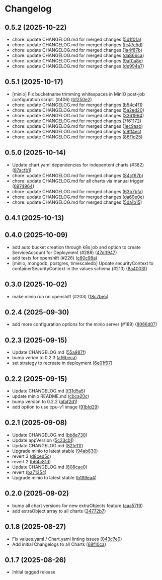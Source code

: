 # Changelog


## 0.5.2 (2025-10-22)

* chore: update CHANGELOG.md for merged changes ([5d1f01a](https://github.com/CloudPirates-io/helm-charts/commit/5d1f01a))
* chore: update CHANGELOG.md for merged changes ([fc47c5d](https://github.com/CloudPirates-io/helm-charts/commit/fc47c5d))
* chore: update CHANGELOG.md for merged changes ([1a4f87b](https://github.com/CloudPirates-io/helm-charts/commit/1a4f87b))
* chore: update CHANGELOG.md for merged changes ([da866ca](https://github.com/CloudPirates-io/helm-charts/commit/da866ca))
* chore: update CHANGELOG.md for merged changes ([9af0a8e](https://github.com/CloudPirates-io/helm-charts/commit/9af0a8e))
* chore: update CHANGELOG.md for merged changes ([de994a7](https://github.com/CloudPirates-io/helm-charts/commit/de994a7))

## 0.5.1 (2025-10-17)

*  [minio] Fix bucketname trimming whitespaces in MinIO post-job configuration script. (#406) ([bf250e2](https://github.com/CloudPirates-io/helm-charts/commit/bf250e2))
* chore: update CHANGELOG.md for merged changes ([b54c4f1](https://github.com/CloudPirates-io/helm-charts/commit/b54c4f1))
* chore: update CHANGELOG.md for merged changes ([5a2ed20](https://github.com/CloudPirates-io/helm-charts/commit/5a2ed20))
* chore: update CHANGELOG.md for merged changes ([3361964](https://github.com/CloudPirates-io/helm-charts/commit/3361964))
* chore: update CHANGELOG.md for merged changes ([7f61172](https://github.com/CloudPirates-io/helm-charts/commit/7f61172))
* chore: update CHANGELOG.md for merged changes ([1ec9aab](https://github.com/CloudPirates-io/helm-charts/commit/1ec9aab))
* chore: update CHANGELOG.md for merged changes ([c9ff4ec](https://github.com/CloudPirates-io/helm-charts/commit/c9ff4ec))
* chore: update CHANGELOG.md for merged changes ([86f1d25](https://github.com/CloudPirates-io/helm-charts/commit/86f1d25))

## 0.5.0 (2025-10-14)

* Update chart.yaml dependencies for indepentent charts (#382) ([87acfb1](https://github.com/CloudPirates-io/helm-charts/commit/87acfb1))
* chore: update CHANGELOG.md for merged changes ([84cf67b](https://github.com/CloudPirates-io/helm-charts/commit/84cf67b))
* chore: update CHANGELOG.md for all charts via manual trigger ([6974964](https://github.com/CloudPirates-io/helm-charts/commit/6974964))
* chore: update CHANGELOG.md for merged changes ([63b7bfa](https://github.com/CloudPirates-io/helm-charts/commit/63b7bfa))
* chore: update CHANGELOG.md for merged changes ([da69e0e](https://github.com/CloudPirates-io/helm-charts/commit/da69e0e))
* chore: update CHANGELOG.md for merged changes ([5da1b15](https://github.com/CloudPirates-io/helm-charts/commit/5da1b15))

## 0.4.1 (2025-10-13)


## 0.4.0 (2025-10-09)

* add auto bucket creation through k8s job and option to create ServiceAccount for Deployment (#288) ([47d3947](https://github.com/CloudPirates-io/helm-charts/commit/47d3947))
* add tests for openshift (#226) ([c80c98a](https://github.com/CloudPirates-io/helm-charts/commit/c80c98a))
*  [minio, mongodb, postgres, timescaledb] Update securityContext to containerSecurityContext in the values schema (#213) ([8a4003f](https://github.com/CloudPirates-io/helm-charts/commit/8a4003f))

## 0.3.0 (2025-10-02)

* make minio run on openshift (#203) ([18c7be5](https://github.com/CloudPirates-io/helm-charts/commit/18c7be5))

## 0.2.4 (2025-09-30)

* add more configuration options for the minio server (#189) ([8066d07](https://github.com/CloudPirates-io/helm-charts/commit/8066d07))

## 0.2.3 (2025-09-15)

* Update CHANGELOG.md ([55a987f](https://github.com/CloudPirates-io/helm-charts/commit/55a987f))
* bump verion to 0.2.3 ([af6beca](https://github.com/CloudPirates-io/helm-charts/commit/af6beca))
* set strategy to recreate in deployment ([6e01f97](https://github.com/CloudPirates-io/helm-charts/commit/6e01f97))

## 0.2.2 (2025-09-15)

* Update CHANGELOG.md ([f31d5a5](https://github.com/CloudPirates-io/helm-charts/commit/f31d5a5))
* update minio README.md ([cbca20c](https://github.com/CloudPirates-io/helm-charts/commit/cbca20c))
* bump version to 0.2.2 ([afaf2d1](https://github.com/CloudPirates-io/helm-charts/commit/afaf2d1))
* add option to use cpu-v1 image ([91bfd29](https://github.com/CloudPirates-io/helm-charts/commit/91bfd29))

## 0.2.1 (2025-09-08)

* Update CHANGELOG.md ([bb8e730](https://github.com/CloudPirates-io/helm-charts/commit/bb8e730))
* Update appVersion ([5c23cb1](https://github.com/CloudPirates-io/helm-charts/commit/5c23cb1))
* Update CHANGELOG.md ([82fe11f](https://github.com/CloudPirates-io/helm-charts/commit/82fe11f))
* Upgrade minio to latest stable ([94ab830](https://github.com/CloudPirates-io/helm-charts/commit/94ab830))
* revert 3 ([d8ced5c](https://github.com/CloudPirates-io/helm-charts/commit/d8ced5c))
* revert 2 ([b64c81d](https://github.com/CloudPirates-io/helm-charts/commit/b64c81d))
* Update CHANGELOG.md ([808cae0](https://github.com/CloudPirates-io/helm-charts/commit/808cae0))
* revert ([ba71354](https://github.com/CloudPirates-io/helm-charts/commit/ba71354))
* Upgrade minio to latest stable ([b199ea4](https://github.com/CloudPirates-io/helm-charts/commit/b199ea4))

## 0.2.0 (2025-09-02)

* bump all chart versions for new extraObjects feature ([aaa57f9](https://github.com/CloudPirates-io/helm-charts/commit/aaa57f9))
* add extraObject array to all charts ([34772b7](https://github.com/CloudPirates-io/helm-charts/commit/34772b7))

## 0.1.8 (2025-08-27)

* Fix values.yaml / Chart.yaml linting issues ([043c7e0](https://github.com/CloudPirates-io/helm-charts/commit/043c7e0))
* Add initial Changelogs to all Charts ([68f10ca](https://github.com/CloudPirates-io/helm-charts/commit/68f10ca))

## 0.1.7 (2025-08-26)

* Initial tagged release
